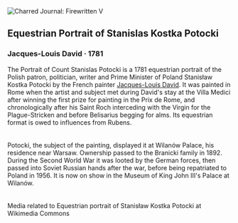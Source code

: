 <div class="artwork-of-the-day">
  <div class="container">
    <div class="img-wrapper">
      <img
        src="https://uploads8.wikiart.org/00380/images/jacques-louis-david/equestrian-portrait-of-stanislaw-kostka-potocki-jacques-louis-david.jpg!Large.jpg"
        alt="Charred Journal: Firewritten V" />
    </div>
    <div class="artwork-detail">
      <div class="artwork-origin"> 
        <h2 class="artwork-name">Equestrian Portrait of Stanislas Kostka Potocki</h2>
        <h3 class="artist">
          Jacques-Louis David
                    ·  1781
        </h3>
      </div>
      <p class="description">
        <span class="artwork-description-text ng-binding" ng-bind-html="viewModel.ArtworkOfTheDay.Description | unsafe">The Portrait of Count Stanislas Potocki is a 1781 equestrian portrait of the Polish patron, politician, writer and Prime Minister of Poland Stanisław Kostka Potocki by the French painter <a target="_blank" href="/en/jacques-louis-david">Jacques-Louis David</a>. It was painted in Rome when the artist and subject met during David's stay at the Villa Medici after winning the first prize for painting in the Prix de Rome, and chronologically after his Saint Roch interceding with the Virgin for the Plague-Stricken and before Belisarius begging for alms. Its equestrian format is owed to influences from Rubens. <br>
<br>
<br>Potocki, the subject of the painting, displayed it at Wilanów Palace, his residence near Warsaw.  Ownership passed to the Branicki family in 1892. During the Second World War it was looted by the German forces, then passed into Soviet Russian hands after the war, before being repatriated to Poland in 1956. It is now on show in the Museum of King John III's Palace at Wilanów.<br>
<br>
<br> Media related to Equestrian portrait of Stanisław Kostka Potocki at Wikimedia Commons<br></span>
                        <div class="text-shadow-container" ng-show="showShadow" style=""></div>
      </p>
    </div>
  </div>

</div>
